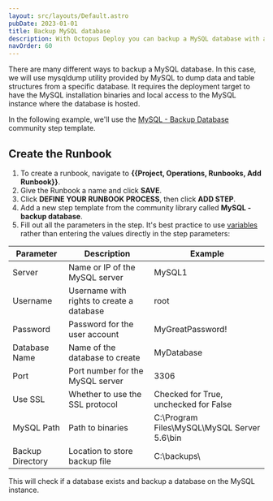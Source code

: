 ```yaml
---
layout: src/layouts/Default.astro
pubDate: 2023-01-01
title: Backup MySQL database
description: With Octopus Deploy you can backup a MySQL database with a Runbook
navOrder: 60
---
```


There are many different ways to backup a MySQL database. In this case, we will use mysqldump utility provided by MySQL to dump data and table structures from a specific database. It requires the deployment target to have the MySQL installation binaries and local access to the MySQL instance where the database is hosted.

In the following example, we'll use the [MySQL - Backup Database](https://library.octopus.com/step-templates/4fa6d062-d4da-4a02-849e-dec804554453/actiontemplate-mysql-backup-database) community step template.


## Create the Runbook

1. To create a runbook, navigate to **{{Project, Operations, Runbooks, Add Runbook}}**.
2. Give the Runbook a name and click **SAVE**.
3. Click **DEFINE YOUR RUNBOOK PROCESS**, then click **ADD STEP**.
4. Add a new step template from the community library called **MySQL - backup database**.
5. Fill out all the parameters in the step. It's best practice to use [variables](/docs/projects/variables/) rather than entering the values directly in the step parameters:

| Parameter  | Description | Example |
| ------------- | ------------- | ------------- |
| Server | Name or IP of the MySQL server | MySQL1 |
| Username | Username with rights to create a database | root |
| Password | Password for the user account | MyGreatPassword! |
| Database Name | Name of the database to create | MyDatabase |
| Port | Port number for the MySQL server | 3306 |
| Use SSL | Whether to use the SSL protocol | Checked for True, unchecked for False |
| MySQL Path | Path to binaries | C:\Program Files\MySQL\MySQL Server 5.6\bin |
| Backup Directory | Location to store backup file | C:\backups\ |

This will check if a database exists and backup a database on the MySQL instance.
